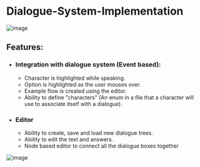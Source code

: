 # Dialogue-System-Implementation

![image](https://user-images.githubusercontent.com/33844493/219976760-19ddd4aa-e39b-44d5-a122-c51105002628.png)


## Features:
- ### Integration with dialogue system (Event based):
  - Character is highlighted while speaking.
  - Option is highlighted as the user mouses over.
  - Example flow is created using the editor.
  - Ability to define "characters" (An enum in a file that a character will use to associate itself with a dialogue).
- ### Editor
  - Ability to create, save and load new dialogue trees.
  - Ability to edit the text and answers.
  - Node based editor to connect all the dialogue boxes together

![image](https://user-images.githubusercontent.com/33844493/219976792-fa57523d-7d0f-4cda-837f-f06900428a43.png)
